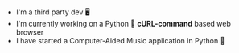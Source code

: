 - I'm a third party dev 🖥️
- I'm currently working on a Python 🐍 **cURL-command** based web browser 
- I have started a Computer-Aided Music application in Python 🎵
